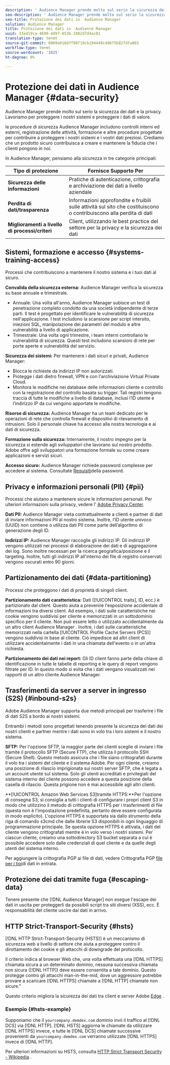 ```yaml
---
description: ' Audience Manager prende molto sul serio la sicurezza dei dati e la privacy. Lavoriamo per proteggere i nostri sistemi e proteggere i dati di valore.'
seo-description: ' Audience Manager prende molto sul serio la sicurezza dei dati e la privacy. Lavoriamo per proteggere i nostri sistemi e proteggere i dati di valore.'
seo-title: Protezione dei dati in  Audience Manager
solution: Audience Manager
title: Protezione dei dati in  Audience Manager
uuid: 33ad19ca-4690-4d97-853b-1882d7d4ac01
translation-type: tm+mt
source-git-commit: 0869e016d7f80710cb194449c48675b82fdfa865
workflow-type: tm+mt
source-wordcount: '1025'
ht-degree: 0%

---
```



# Protezione dei dati in  Audience Manager {#data-security}

 Audience Manager prende molto sul serio la sicurezza dei dati e la privacy. Lavoriamo per proteggere i nostri sistemi e proteggere i dati di valore.

 le procedure di sicurezza Audience Manager includono controlli interni ed esterni, registrazione delle attività, formazione e altre procedure progettate per contribuire a proteggere i nostri sistemi e i vostri dati preziosi. Crediamo che un prodotto sicuro contribuisca a creare e mantenere la fiducia che i clienti pongono in noi.

In  Audience Manager, pensiamo alla sicurezza in tre categorie principali:

| Tipo di protezione | Fornisce Supporto Per |
|---|---|
| **Sicurezza delle informazioni** | Pratiche di autenticazione, crittografia e archiviazione dei dati a livello aziendale |
| **Perdita di dati/trasparenza** | Informazioni approfondite e fruibili sulle attività sul sito che costituiscono o contribuiscono alla perdita di dati |
| **Miglioramenti a livello di processi/criteri** | Client, utilizzando le best practice del settore per la privacy e la sicurezza dei dati |

## Sistemi, formazione e accesso {#systems-training-access}

Processi che contribuiscono a mantenere il nostro sistema e i tuoi dati al sicuro.

**Convalida della sicurezza esterna:**   Audience Manager verifica la sicurezza su base annuale e trimestrale.

* Annuale: Una volta all&#39;anno,  Audience Manager subisce un test di penetrazione completo condotto da una società indipendente di terze parti. Il test è progettato per identificare le vulnerabilità di sicurezza nell&#39;applicazione. I test includono la scansione per script intersito, iniezioni SQL, manipolazione dei parametri del modulo e altre vulnerabilità a livello di applicazione.
* Trimestrale: Una volta ogni trimestre, i team interni controllano le vulnerabilità di sicurezza. Questi test includono scansioni di rete per porte aperte e vulnerabilità del servizio.

**Sicurezza dei sistemi:**  Per mantenere i dati sicuri e privati,  Audience Manager:

* Blocca le richieste da indirizzi IP non autorizzati.
* Protegge i dati dietro firewall, VPN e con l&#39;archiviazione Virtual Private Cloud.
* Monitora le modifiche nei database delle informazioni cliente e controllo con la registrazione del controllo basata su trigger. Tali registri tengono traccia di tutte le modifiche a livello di database, inclusi l’ID utente e l’indirizzo IP da cui vengono apportate le modifiche.

**Risorse di sicurezza:**   Audience Manager ha un team dedicato per le operazioni di rete che controlla firewall e dispositivi di rilevamento di intrusioni. Solo il personale chiave ha accesso alla nostra tecnologia e ai dati di sicurezza.

**Formazione sulla sicurezza:**  Internamente, il nostro impegno per la sicurezza si estende agli sviluppatori che lavorano sul nostro prodotto. Adobe offre agli sviluppatori una formazione formale su come creare applicazioni e servizi sicuri.

**Accesso sicuro:**   Audience Manager richiede password complesse per accedere al sistema. Consultate [Requisiti](../../reference/password-requirements.md)della password.

## Privacy e informazioni personali (PII) {#pii}

Processi che aiutano a mantenere sicure le informazioni personali. Per ulteriori informazioni sulla privacy, vedere l&#39; [Adobe Privacy Center](https://www.adobe.com/privacy/advertising-services.html).

**Dati PII:**   Audience Manager vieta contrattualmente a clienti e partner di dati di inviare informazioni PII al nostro sistema. Inoltre, l’ID utente univoco (UUID) non contiene o utilizza dati PII come parte dell’algoritmo di generazione degli ID.

**Indirizzi IP:**   Audience Manager raccoglie gli indirizzi IP. Gli indirizzi IP vengono utilizzati nei processi di elaborazione dei dati e di aggregazione dei log. Sono inoltre necessari per la ricerca geografica/posizione e il targeting. Inoltre, tutti gli indirizzi IP all&#39;interno dei file di registro conservati vengono oscurati entro 90 giorni.

## Partizionamento dei dati {#data-partitioning}

Processi che proteggono i dati di proprietà di singoli client.

**Partizionamento dati caratteristica:**  Dati ([!UICONTROL traits], ID, ecc.) è partizionato dal client. Questo aiuta a prevenire l&#39;esposizione accidentale di informazioni tra diversi client. Ad esempio, i dati sulle caratteristiche nei cookie vengono suddivisi per cliente e memorizzati in un sottodominio specifico per il cliente. Non può essere letto o utilizzato accidentalmente da un altro client Audience Manager . Inoltre, i dati sulle caratteristiche memorizzati nella cartella [!UICONTROL Profile Cache Servers (PCS)] vengono suddivisi in base al cliente. Ciò impedisce ad altri client di utilizzare accidentalmente i dati in una chiamata dell&#39;evento o in un&#39;altra richiesta.

**Partizionamento dei dati nei report:**  Gli ID client fanno parte della chiave di identificazione in tutte le tabelle di reporting e le query di report vengono filtrate per ID. In questo modo si evita che i dati vengano visualizzati nei rapporti di un altro  cliente Audience Manager.

## Trasferimenti da server a server in ingresso (S2S) {#inbound-s2s}

 Adobe Audience Manager supporta due metodi principali per trasferire i file di dati S2S a bordo ai nostri sistemi:

Entrambi i metodi sono progettati tenendo presente la sicurezza dei dati dei nostri clienti e partner mentre i dati sono in volo tra i loro sistemi e il nostro sistema.

**SFTP:** Per l&#39;opzione SFTP, la maggior parte dei clienti sceglie di inviare i file tramite il protocollo SFTP (Secure FTP), che utilizza il protocollo SSH (Secure Shell). Questo metodo assicura che i file siano crittografati durante il volo tra i sistemi del cliente e il sistema Adobe. Per ogni cliente, creiamo una posizione di rilascio imprigionata sui nostri server SFTP, che è legata a un account utente sul sistema. Solo gli utenti accreditati e privilegiati del sistema interno del cliente possono accedere a questa posizione della casella di rilascio. Questa prigione non è mai accessibile agli altri clienti.

**[!UICONTROL Amazon Web Services S3]tramite HTTPS:**Per l&#39;opzione di consegna S3, si consiglia a tutti i clienti di configurare i propri client S3 in modo che utilizzino il metodo di crittografia HTTPS per i trasferimenti di file (questa non è l&#39;impostazione predefinita, pertanto deve essere configurata in modo esplicito). L&#39;opzione HTTPS è supportata sia dallo strumento della riga di comando s3cmd che dalle librerie S3 disponibili in ogni linguaggio di programmazione principale. Se questa opzione HTTPS è attivata, i dati del cliente vengono crittografati mentre è in volo verso i nostri sistemi. Per ciascun cliente, creiamo una sottodirectory S3 bucket separata a cui è possibile accedere solo dalle credenziali di quel cliente e da quelle degli utenti del sistema interno.

Per aggiungere la crittografia PGP ai file di dati, vedere Crittografia PGP [file per i tipi](../../integration/sending-audience-data/batch-data-transfer-explained/inbound-file-encryption.md)di dati in entrata.

## Protezione dei dati tramite fuga {#escaping-data}

Tenere presente che [!DNL Audience Manager] non esegue l&#39;escape dei dati in uscita per proteggerli da possibili script tra siti diversi (XSS), ecc. È responsabilità del cliente uscire dai dati in arrivo.

## HTTP Strict-Transport-Security {#hsts}

[!DNL HTTP Strict-Transport-Security (HSTS)] è un meccanismo di sicurezza web a livello di settore che aiuta a proteggere contro il dirottamento dei cookie e gli attacchi di downgrade del protocollo.

Il criterio indica al browser Web che, una volta effettuata una [!DNL HTTPS] chiamata sicura a un determinato dominio, nessuna successiva chiamata non sicura ([!DNL HTTP]) deve essere consentita a tale dominio. Questo protegge contro gli attacchi man-in-the-mid, dove un aggressore potrebbe provare a scaricare [!DNL HTTPS] chiamate a [!DNL HTTP] chiamate non sicure.&quot;

Questo criterio migliora la sicurezza dei dati tra client e server Adobe [Edge](../../reference/system-components/components-edge.md) .

### Esempio {#hsts-example}

Supponiamo che il `yourcompany.demdex.com` dominio invii il traffico al [!DNL DCS] via [!DNL HTTP]. [!DNL HSTS] aggiorna le chiamate da utilizzare [!DNL HTTPS] invece, e tutte le [!DNL DCS] chiamate successive provenienti da `yourcompany.demdex.com` verranno utilizzate [!DNL HTTPS] invece di [!DNL HTTP].

Per ulteriori informazioni su HSTS, consulta [HTTP Strict Transport Security - Wikipedia](https://en.wikipedia.org/wiki/HTTP_Strict_Transport_Security) .

